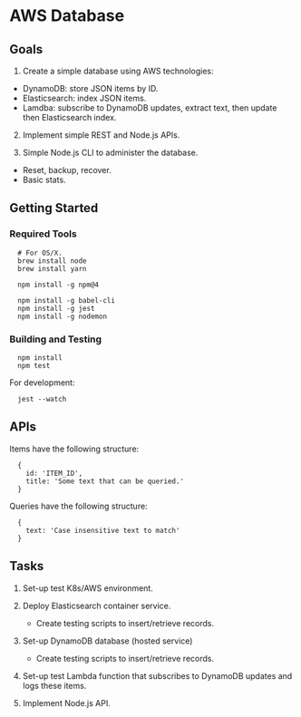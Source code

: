 # AWS Database

## Goals

1. Create a simple database using AWS technologies:
  - DynamoDB: store JSON items by ID.
  - Elasticsearch: index JSON items.
  - Lamdba: subscribe to DynamoDB updates, extract text, then update then Elasticsearch index.

2. Implement simple REST and Node.js APIs.

3. Simple Node.js CLI to administer the database.
  - Reset, backup, recover.
  - Basic stats.


## Getting Started

### Required Tools

~~~~
  # For OS/X.
  brew install node
  brew install yarn
  
  npm install -g npm@4

  npm install -g babel-cli
  npm install -g jest
  npm install -g nodemon
~~~~


### Building and Testing

~~~~
  npm install
  npm test
~~~~

For development:

~~~~
  jest --watch
~~~~


## APIs

Items have the following structure:

~~~~
  {
    id: 'ITEM_ID',
    title: 'Some text that can be queried.'
  }
~~~~

Queries have the following structure:

~~~~
  {
    text: 'Case insensitive text to match'
  }
~~~~


## Tasks

1. Set-up test K8s/AWS environment.

2. Deploy Elasticsearch container service.
    - Create testing scripts to insert/retrieve records.

3. Set-up DynamoDB database (hosted service)
    - Create testing scripts to insert/retrieve records.

4. Set-up test Lambda function that subscribes to DynamoDB updates and logs these items.

5. Implement Node.js API.
